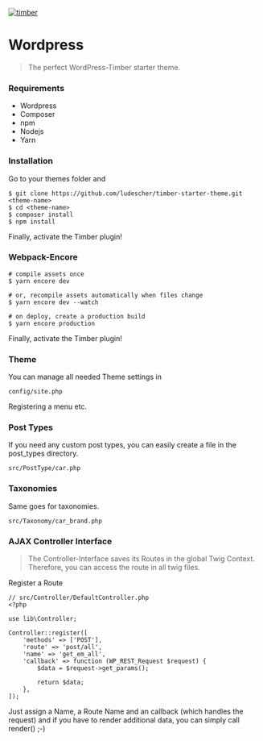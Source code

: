 [![timber](https://ps.w.org/timber-library/assets/banner-1544x500.jpg)](https://www.upstatement.com/timber/)

# Wordpress
> The perfect WordPress-Timber starter theme.

### Requirements
* Wordpress
* Composer
* npm
* Nodejs
* Yarn

### Installation

Go to your themes folder and
```
$ git clone https://github.com/ludescher/timber-starter-theme.git <theme-name>
$ cd <theme-name>
$ composer install
$ npm install
```
Finally, activate the Timber plugin!

### Webpack-Encore
```
# compile assets once
$ yarn encore dev

# or, recompile assets automatically when files change
$ yarn encore dev --watch

# on deploy, create a production build
$ yarn encore production
```
Finally, activate the Timber plugin!

### Theme
You can manage all needed Theme settings in
```
config/site.php
```
Registering a menu etc.

### Post Types
If you need any custom post types, you can easily create a file in the post_types directory.
```
src/PostType/car.php
```

### Taxonomies
Same goes for taxonomies.
```
src/Taxonomy/car_brand.php
```

### AJAX Controller Interface
> The Controller-Interface saves its Routes in the global Twig Context. Therefore, you can access the route in all twig files.

Register a Route

```
// src/Controller/DefaultController.php
<?php

use lib\Controller;

Controller::register([
	'methods' => ['POST'],
	'route' => 'post/all',
	'name' => 'get_em_all',
	'callback' => function (WP_REST_Request $request) {
		$data = $request->get_params();

		return $data;
	},
]);
```
Just assign a Name, a Route Name and an callback (which handles the request) and if you have to render additional data, you can simply call render() ;-)